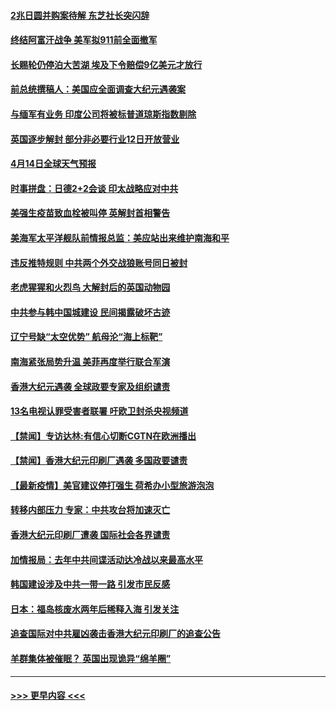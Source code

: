 #### [2兆日圆并购案待解 东芝社长突闪辞](../pages/prog202/a103095658.md?t=04141202) 
#### [终结阿富汗战争 美军拟911前全面撤军](../pages/prog202/a103095629.md?t=04141202) 
#### [长赐轮仍停泊大苦湖 埃及下令赔偿9亿美元才放行](../pages/prog202/a103095620.md?t=04141202) 
#### [前总统撰稿人：美国应全面调查大纪元遇袭案](../pages/prog202/a103095616.md?t=04141202) 
#### [与缅军有业务 印度公司将被标普道琼斯指数剔除](../pages/prog202/a103095170.md?t=04141202) 
#### [英国逐步解封 部分非必要行业12日开放营业](../pages/prog202/a103095466.md?t=04141202) 
#### [4月14日全球天气预报](../pages/prog202/a103095504.md?t=04141202) 
#### [时事拼盘：日德2+2会谈 印太战略应对中共](../pages/prog202/a103095501.md?t=04141202) 
#### [美强生疫苗致血栓被叫停 英解封首相警告](../pages/prog202/a103095510.md?t=04141202) 
#### [美海军太平洋舰队前情报总监：美应站出来维护南海和平](../pages/prog202/a103095484.md?t=04141202) 
#### [违反推特规则 中共两个外交战狼账号同日被封](../pages/prog202/a103095427.md?t=04141202) 
#### [老虎猩猩和火烈鸟 大解封后的英国动物园](../pages/prog202/a103095452.md?t=04141202) 
#### [中共参与韩中国城建设 民间揭露破坏古迹](../pages/prog202/a103095415.md?t=04141202) 
#### [辽宁号缺“太空优势” 航母沦“海上标靶”](../pages/prog202/a103094604.md?t=04141202) 
#### [南海紧张局势升温 美菲再度举行联合军演](../pages/prog202/a103094707.md?t=04141202) 
#### [香港大纪元遇袭 全球政要专家及组织谴责](../pages/prog202/a103095382.md?t=04141202) 
#### [13名电视认罪受害者联署 吁欧卫封杀央视频道](../pages/prog202/a103095254.md?t=04141202) 
#### [【禁闻】专访达林:有信心切断CGTN在欧洲播出](../pages/prog202/a103095320.md?t=04141202) 
#### [【禁闻】香港大纪元印刷厂遇袭 多国政要谴责](../pages/prog202/a103095300.md?t=04141202) 
#### [【最新疫情】美官建议停打强生 荷希办小型旅游泡泡](../pages/prog202/a103095293.md?t=04141202) 
#### [转移内部压力 专家：中共攻台将加速灭亡](../pages/prog202/a103095287.md?t=04141202) 
#### [香港大纪元印刷厂遭袭 国际社会各界谴责](../pages/prog202/a103095274.md?t=04141202) 
#### [加情报局：去年中共间谍活动达冷战以来最高水平](../pages/prog202/a103095175.md?t=04141202) 
#### [韩国建设涉及中共一带一路 引发市民反感](../pages/prog202/a103095226.md?t=04141202) 
#### [日本：福岛核废水两年后稀释入海 引发关注](../pages/prog202/a103095240.md?t=04141202) 
#### [追查国际对中共雇凶袭击香港大纪元印刷厂的追查公告](../pages/prog202/a103095177.md?t=04141202) 
#### [羊群集体被催眠？ 英国出现诡异“绵羊圈”](../pages/prog202/a103094991.md?t=04141202) 

----
#### [ >>> 更早内容 <<< ](../indexes/prog202-earlier.md)
